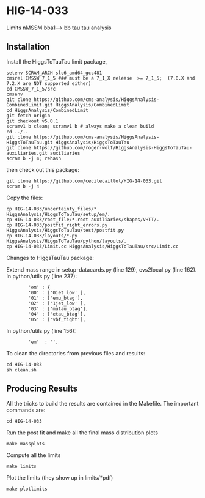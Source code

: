 HIG-14-033
==========

Limits nMSSM bba1--> bb tau tau analysis

Installation
------------

Install the HiggsToTauTau limit package,


```shell
setenv SCRAM_ARCH slc6_amd64_gcc481
cmsrel CMSSW_7_1_5 ### must be a 7_1_X release  >= 7_1_5;  (7.0.X and 7.2.X are NOT supported either) 
cd CMSSW_7_1_5/src 
cmsenv
git clone https://github.com/cms-analysis/HiggsAnalysis-CombinedLimit.git HiggsAnalysis/CombinedLimit
cd HiggsAnalysis/CombinedLimit
git fetch origin
git checkout v5.0.1
scramv1 b clean; scramv1 b # always make a clean build
cd ../..
git clone https://github.com/cms-analysis/HiggsAnalysis-HiggsToTauTau.git HiggsAnalysis/HiggsToTauTau
git clone https://github.com/roger-wolf/HiggsAnalysis-HiggsToTauTau-auxiliaries.git auxiliaries
scram b -j 4; rehash
```

then check out this package:

```shell
git clone https://github.com/cecilecaillol/HIG-14-033.git
scram b -j 4
```

Copy the files:

```shell
cp HIG-14-033/uncertainty_files/* HiggsAnalysis/HiggsToTauTau/setup/em/.
cp HIG-14-033/root_file/*.root auxiliaries/shapes/VHTT/.
cp HIG-14-033/postfit_right_errors.py HiggsAnalysis/HiggsToTauTau/test/postfit.py
cp HIG-14-033/layouts/*.py HiggsAnalysis/HiggsToTauTau/python/layouts/.
cp HIG-14-033/Limit.cc HiggsAnalysis/HiggsToTauTau/src/Limit.cc
```

Changes to HiggsTauTau package:

Extend mass range in setup-datacards.py (line 129), cvs2local.py (line 162). In python/utils.py (line 237):

```shell
        'em' : {
        '00' : ['0jet_low' ],
        '01' : ['emu_btag'],
        '02' : ['1jet_low' ],
        '03' : ['mutau_btag'],
        '04' : ['etau_btag'],
        '05' : ['vbf_tight'],

```

In python/utils.py (line 156):

```shell
        'em'  : '',
```

To clean the directories from previous files and results:
```shell
cd HIG-14-033
sh clean.sh
```

Producing Results
-----------------

All the tricks to build the results are contained in the Makefile.  The
important commands are:

```shell
cd HIG-14-033
```

Run the post fit and make all the final mass distribution plots

```shell
make massplots
```

Compute all the limits

```shell
make limits
```

Plot the limits (they show up in limits/*pdf)

```shell
make plotlimits
```

